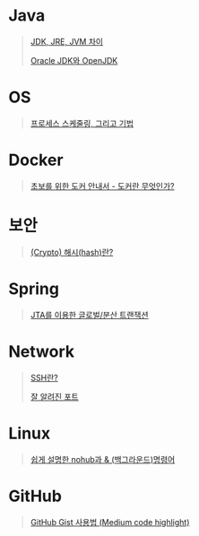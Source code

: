 # Java
>[JDK, JRE, JVM 차이](https://pjuyeon25.medium.com/java-jdk-jre-jvm-%EC%B0%A8%EC%9D%B4-b5a60fe4653) 
>
>[Oracle JDK와 OpenJDK](https://jsonobject.tistory.com/395)
>
> 

# OS
>[프로세스 스케줄링, 그리고 기법](https://velog.io/@hax0r/%EC%84%A0%EC%A0%90%EB%B9%84%EC%84%A0%EC%A0%90-%ED%94%84%EB%A1%9C%EC%84%B8%EC%8A%A4-%EC%8A%A4%EC%BC%80%EC%A4%84%EB%A7%81) 


# Docker
>[초보를 위한 도커 안내서 - 도커란 무엇인가?](https://subicura.com/2017/01/19/docker-guide-for-beginners-1.html) 


# 보안
>[(Crypto) 해시(hash)란?](https://medium.com/@su_bak/crypto-%ED%95%B4%EC%8B%9C-hash-%EB%9E%80-6962be197523) 


# Spring
>[JTA를 이용한 글로벌/분산 트랜잭션](https://springsource.tistory.com/m/138) 

# Network
>[SSH란?](https://baked-corn.tistory.com/52) 
>
>[잘 알려진 포트](https://ko.wikipedia.org/wiki/TCP/UDP%EC%9D%98_%ED%8F%AC%ED%8A%B8_%EB%AA%A9%EB%A1%9D)

# Linux
>[쉽게 설명한 nohub과 & (백그라운드)명령어 ](https://joonyon.tistory.com/98)

# GitHub
>[GitHub Gist 사용법 (Medium code highlight)](https://medium.com/@dayong/github-gist-%EC%82%AC%EC%9A%A9%EB%B2%95-medium-code-highlight-8f92ad5f5d6e)


